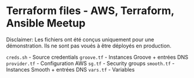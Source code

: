 # Terraform files - AWS, Terraform, Ansible Meetup
Disclaimer: Les fichiers ont été conçus uniquement pour une démonstration. Ils ne sont pas voués à être déployés en production.

`creds.sh` - Source credentials
`groove.tf` - Instances Groove + entrées DNS
`provider.tf` - Configuration AWS
`sg.tf` - Security groups
`smooth.tf` - Instances Smooth + entrées DNS
`vars.tf` - Variables
